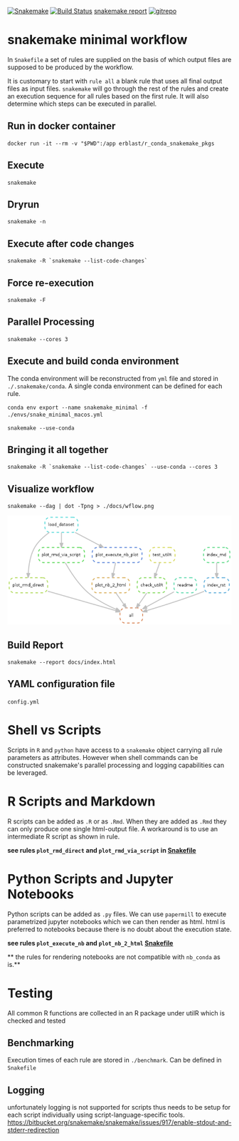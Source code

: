 [![Snakemake](https://img.shields.io/badge/snakemake-≥5.6.0-brightgreen.svg?style=flat)](https://snakemake.readthedocs.io)
[![Build Status](https://travis-ci.org/erblast/snakemake_minimal.svg?branch=master)](https://travis-ci.org/erblast/snakemake_minimal)
[snakemake report](https://erblast.github.io/snakemake_minimal/)
[![gitrepo](https://icons-for-free.com/iconfiles/png/128/git+github+icon-1320191654571298174.png)](https://github.com/erblast/snakemake_minimal)

# snakemake minimal workflow
In `Snakefile` a set of rules are supplied on the basis of which output files are
supposed to be produced by the workflow.

It is customary to start with `rule all` a blank rule that uses all final output files as input files.
`snakemake` will go through the rest of the rules and create an execution sequence for all rules based
on the first rule. It will also determine which steps can be executed in parallel.

## Run in docker container

```
docker run -it --rm -v "$PWD":/app erblast/r_conda_snakemake_pkgs
```

## Execute
```shell
snakemake
```

## Dryrun
```shell
snakemake -n

```

## Execute after code changes
```shell
snakemake -R `snakemake --list-code-changes`
```

## Force re-execution
```shell
snakemake -F
```

## Parallel Processing

```shell
snakemake --cores 3
```

## Execute and build conda environment

The conda environment will be reconstructed from `yml` file and stored in `./.snakemake/conda`.
A single conda environment can be defined for each rule.

```shell
conda env export --name snakemake_minimal -f ./envs/snake_minimal_macos.yml
```

```shell
snakemake --use-conda
```

## Bringing it all together

```shell
snakemake -R `snakemake --list-code-changes` --use-conda --cores 3
```


## Visualize workflow
```shell
snakemake --dag | dot -Tpng > ./docs/wflow.png
```

![](./docs/wflow.png)


## Build Report

```
snakemake --report docs/index.html
```


## YAML configuration file
`config.yml`

# Shell vs Scripts
Scripts in `R` and `python` have access to a `snakemake` object carrying all rule
parameters as attributes. However when shell commands can be constructed snakemake's
parallel processing and logging capabilities can be leveraged.

# R Scripts and Markdown
R scripts can be added as `.R` or as `.Rmd`. When they are added as `.Rmd` they
can only produce one single html-output file. A workaround is to use an intermediate
R script as shown in rule.

**see rules `plot_rmd_direct` and `plot_rmd_via_script` in [Snakefile](https://github.com/erblast/snakemake_minimal/blob/master/Snakefile)**

# Python Scripts and Jupyter Notebooks
Python scripts can be added as `.py` files. We can use `papermill` to execute
parametrized jupyter notebooks which we can then render as html. html is preferred
to notebooks because there is no doubt about the execution state.

**see rules `plot_execute_nb` and `plot_nb_2_html` [Snakefile](https://github.com/erblast/snakemake_minimal/blob/master/Snakefile)**

** the rules for rendering notebooks are not compatible with `nb_conda` as is.**

# Testing

All common R functions are collected in an R package under utilR which is checked and tested

## Benchmarking
Execution times of each rule are stored in `./benchmark`. Can be defined in `Snakefile`

## Logging
unfortunately logging is not supported for scripts thus needs to be setup
for each script individually using script-language-specific tools.
https://bitbucket.org/snakemake/snakemake/issues/917/enable-stdout-and-stderr-redirection
